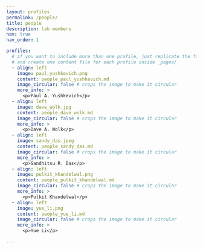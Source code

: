 ```yaml
---
layout: profiles
permalink: /people/
title: people
description: lab members
nav: true
nav_order: 1

profiles:
  # if you want to include more than one profile, just replicate the following block
  # and create one content file for each profile inside _pages/
  - align: left
    image: paul_yushkevich.png
    content: people_paul_yushkevich.md
    image_circular: false # crops the image to make it circular
    more_info: >
      <p>Paul A. Yushkevich</p>
  - align: left
    image: dave_wolk.jpg
    content: people_dave_wolk.md
    image_circular: false # crops the image to make it circular
    more_info: >
      <p>Dave A. Wolk</p>
  - align: left
    image: sandy_das.jpeg
    content: people_sandy_das.md
    image_circular: false # crops the image to make it circular
    more_info: >
      <p>Sandhitsu R. Das</p>
  - align: left
    image: pulkit_khandelwal.png
    content: people_pulkit_khandelwal.md
    image_circular: false # crops the image to make it circular
    more_info: >
      <p>Pulkit Khandelwal</p>
  - align: left
    image: yue_li.png
    content: people_yue_li.md
    image_circular: false # crops the image to make it circular
    more_info: >
      <p>Yue Li</p>
 
---
```

